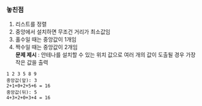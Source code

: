 ### 놓친점
1. 리스트를 정렬
2. 중앙에서 설치하면 무조건 거리가 최소값임
3. 홀수일 때는 중앙값이 1개임
4. 짝수일 때는 중앙값이 2개임 <br/>
**문제 제시** : 안테나를 설치할 수 있는 위치 값으로 여러 개의 값이 도출될 경우 가장 작은 값을 출력
  ```
  1 2 3 5 8 9
  중앙값(앞): 3 
  2+1+0+2+5+6 = 16
  중앙값(뒤): 5
  4+3+2+0+3+4 = 16
  ```
